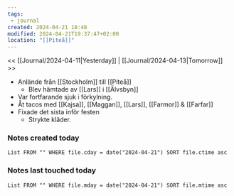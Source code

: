 ```yaml
---
tags:
 - journal
created: 2024-04-21 18:48
modified: 2024-04-21T19:37:47+02:00
location: "[[Piteå]]"
---
```


<< [[Journal/2024-04-11|Yesterday]] | [[Journal/2024-04-13|Tomorrow]] >>

- Anlände från [[Stockholm]] till [[Piteå]]
	- Blev hämtade av [[Lars]] i [[Älvsbyn]]
- Var fortfarande sjuk i förkylning.
- Åt tacos med [[Kajsa]], [[Maggan]], [[Lars]], [[Farmor]] & [[Farfar]]
- Fixade det sista inför festen
	- Strykte kläder.

### Notes created today
```dataview
List FROM "" WHERE file.cday = date("2024-04-21") SORT file.ctime asc
```
### Notes last touched today
```dataview
List FROM "" WHERE file.mday = date("2024-04-21") SORT file.mtime asc
```